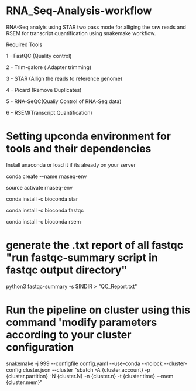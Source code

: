 # RNA_Seq-Analysis-workflow

RNA-Seq analyis using STAR two pass mode for alliging the raw reads and RSEM for transcript quantification using snakemake workflow. 

Required Tools

1 - FastQC (Quality control)

2 - Trim-galore ( Adapter trimming)

3 - STAR (Allign the reads to reference genome) 

4 - Picard (Remove Duplicates)

5 - RNA-SeQC(Qualiy Control of RNA-Seq data)

6 - RSEM(Transcript Quantification)

# Setting upconda environment for tools and their dependencies

Install anaconda or load it if its already on your server

conda create --name rnaseq-env

source activate rnaseq-env

conda install -c bioconda star

conda install -c bioconda fastqc

conda install -c bioconda rsem


# generate the .txt report of all fastqc "run fastqc-summary script in fastqc output directory"

python3 fastqc-summary -s $INDIR > "QC_Report.txt"

# Run the pipeline on cluster using this command 'modify parameters according to your cluster configuration

snakemake -j 999 --configfile config.yaml --use-conda --nolock --cluster-config cluster.json --cluster "sbatch -A {cluster.account} -p {cluster.partition}  -N {cluster.N} -n {cluster.n}  -t {cluster.time} --mem {cluster.mem}"
